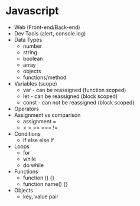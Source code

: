 # Javascript

- Web (Front-end/Back-end)
- Dev Tools (alert, console.log)
- Data Types
  - number
  - string
  - boolean
  - array
  - objects
  - functions/method
- Variables (scope)
  - var - can be reassigned (function scoped)
  - let - can be reassigned (block scoped)
  - const - can not be reassigned (block scoped)
- Operators
- Assignment vs comparison
  - assignment =
  - < > == === !=
- Conditions
  - if else else if
- Loops
  - for
  - while
  - do while
- Functions
  - function () {}
  - function name() {}
- Objects
  - key, value pair
